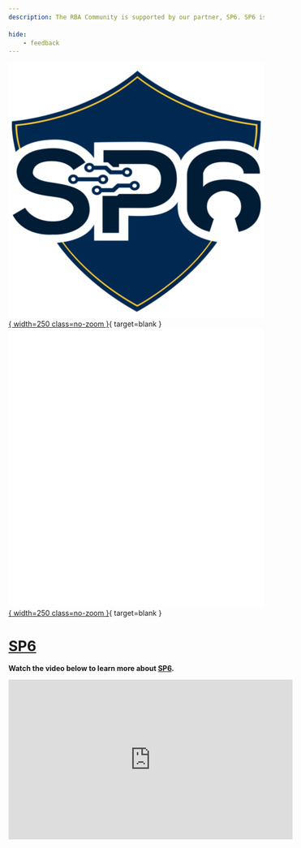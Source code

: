 ```yaml
---
description: The RBA Community is supported by our partner, SP6. SP6 is a top Splunk partner obsessed with customer success. They have expertise in Professional Services, Managed Services, and Software Solutions.

hide:
    - feedback
---
```


[![SP6](/assets/partners/sp6/sp6_logo_light.png#only-light){ width=250 class=no-zoom }][sp6]{ target=blank }
[![SP6](/assets/partners/sp6/sp6_logo_dark.png#only-dark){ width=250 class=no-zoom }][sp6]{ target=blank }

# [SP6][sp6]

**Watch the video below to learn more about [SP6][sp6].**

<iframe width="560" height="315" src="https://www.youtube.com/embed/8t-F7TrZqg0" title="YouTube video player" frameborder="0" allow="accelerometer; autoplay; clipboard-write; encrypted-media; gyroscope; picture-in-picture; web-share" allowfullscreen></iframe>

[sp6]: https://www.sp6.io